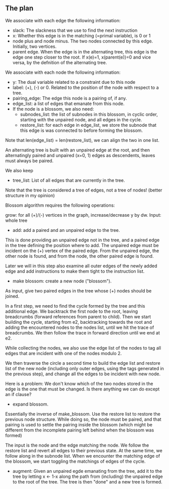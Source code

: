 The plan
--------



We associate with each edge the following information:
  - slack: The slackness that we use to find the next instruction
  - x: Whether this edge is in the matching (=primal variable), is 0 or 1
  - node plus and node minus. The two nodes connected by this edge. Initially, two vertices.
  - parent edge. When the edge is in the alternating tree, this edge is the edge one step closer to the root. 
    If x(e)=1, x(parent(e))=0 and vice versa, by the defnition of the alternating tree.


We associate with each node the following information:
  - y: The dual variable related to a constraint due to this node
  - label: (+), (-) or 0. Related to the position of the node with respect to a tree.
  - pairing_edge: The edge this node is a pairing of, if any.
  - edge_list: a list of edges that emanate from this node.
  - If the node is a blossom, we also need:
    - subnodes_list: the list of subnodes in this blossom, in cyclic order, starting with the unpaired node, and all edges in the cycle.
    - restore_list: for each edge in edge_list, we store the subnode that this edge is was connected to before forming the blossom.
  
Note that len(edge_list) = len(restore_list), we can align the two in one list.

An alternating tree is built with an unpaired edge at the root, and then alternatingly paired and unpaired (x=0, 1) edges as descendents, leaves must always be paired. 


We also keep
  - tree_list: List of all edges that are currently in the tree.


Note that the tree is considered a tree of edges, not a tree of nodes! (better structure in my opinion)

Blossom algorithm requires the following operations:

grow: for all (+)/(-) vertices in the graph, increase/decrease y by dw. Input: whole tree

- add: add a paired and an unpaired edge to the tree. 

This is done providing an unpaired edge not in the tree, and a paired edge in the tree defining the position where to add. 
The unpaired edge must be incident on the (+) vertex of the paired edge.
From the unpaired edge, the other node is found, and from the node, the other paired edge is found.

Later we will in this step also examine all outer edges of the newly added edge and add instructions to make them tight to the 
instruction list.

- make blossom: create a new node ("blossom"). 

As input, give two paired edges in the tree whose (+) nodes should be joined.

In a first step, we need to find the cycle formed by the tree and this additional edge.
We backtrack the first node to the root, leaving breadcrumbs (forward references from parent to child).
Then we start building the cycle, starting from e2, backtracking towards the root and adding 
the encountered nodes to the nodes list, until we hit the trace of breadcrumbs. We
then follow the trace in forward direction until we end at e2.  

While collecting the nodes, we also use the edge list of the nodes to tag all 
edges that are incident with one of the nodes modulo 2.

We then traverse the circle a second time to build the edge list and restore list of the new node 
(including only outer edges, using the tags generated in the previous step), and change all the edges
to be incident with new node.

Here is a problem: We don't know which of the two nodes stored in the edge is the one that must be changed. Is there anything we can do except an if clause?

- expand blossom. 

Essentially the inverse of make_blossom. Use the restore list to restore the previous node structure. While doing so, the node must be paired, and 
that pairing is used to settle the pairing inside the blossom (which might be different from the incomplete pairing left behind when the blossom was formed)

The input is the node and the edge matching the node. We follow the restore list and revert all edges to their previous state. At the same time,
we follow along in the subnode list. When we encounter the matching edge of the blossom, we start toggling the matchings of
edges of the cycle.

- augment: Given an unpaired egde emanating from the tree, add it to the tree by letting x <- 1-x along the path from (including) the unpaired edge to the root of the tree. 
The tree is then "done" and a new tree is formed.

